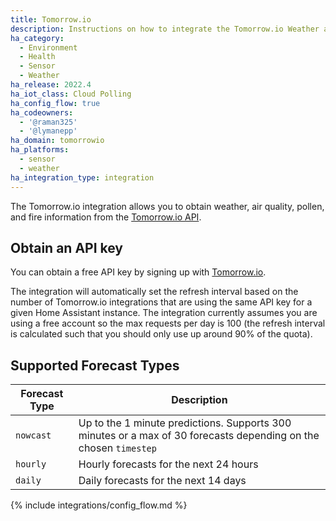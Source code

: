 ```yaml
---
title: Tomorrow.io
description: Instructions on how to integrate the Tomorrow.io Weather and Air Quality API into Home Assistant.
ha_category:
  - Environment
  - Health
  - Sensor
  - Weather
ha_release: 2022.4
ha_iot_class: Cloud Polling
ha_config_flow: true
ha_codeowners:
  - '@raman325'
  - '@lymanepp'
ha_domain: tomorrowio
ha_platforms:
  - sensor
  - weather
ha_integration_type: integration
---
```


The Tomorrow.io integration allows you to obtain weather, air quality, pollen, and fire information from the [Tomorrow.io API](https://www.tomorrow.io/weather-api/).

## Obtain an API key

You can obtain a free API key by signing up with [Tomorrow.io](https://www.tomorrow.io/weather-api/).

The integration will automatically set the refresh interval based on the number of Tomorrow.io integrations that are using the same API key for a given Home Assistant instance. The integration currently assumes you are using a free account so the max requests per day is 100 (the refresh interval is calculated such that you should only use up around 90% of the quota).

## Supported Forecast Types

| Forecast Type | Description                                                                                                      |
|---------------|------------------------------------------------------------------------------------------------------------------|
| `nowcast`     | Up to the 1 minute predictions. Supports 300 minutes or a max of 30 forecasts depending on the chosen `timestep` |
| `hourly`      | Hourly forecasts for the next 24 hours                                                                           |
| `daily`       | Daily  forecasts for the next 14 days                                                                            |

{% include integrations/config_flow.md %}
